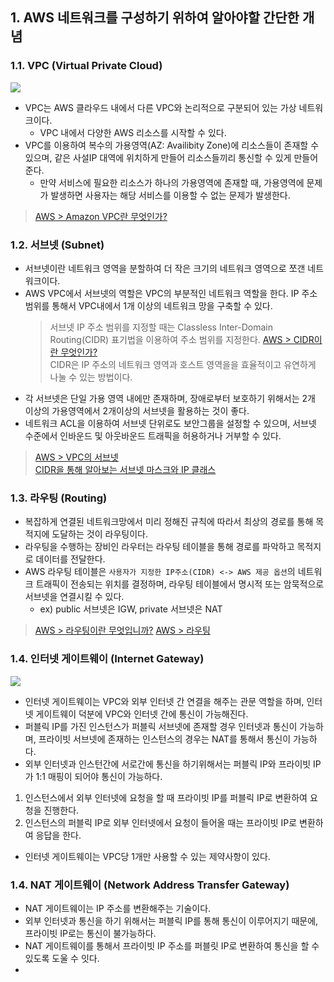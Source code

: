 ## 1. AWS 네트워크를 구성하기 위하여 알아야할 간단한 개념

### 1.1. VPC (Virtual Private Cloud)

![](<img/vpc.png>)


- VPC는 AWS 클라우드 내에서 다른 VPC와 논리적으로 구분되어 있는 가상 네트워크이다.
  - VPC 내에서 다양한 AWS 리소스를 시작할 수 있다.
- VPC를 이용하여 복수의 가용영역(AZ: Availibity Zone)에 리소스들이 존재할 수 있으며, 같은 사설IP 대역에 위치하게 만들어 리소스들끼리 통신할 수 있게 만들어준다.
  - 만약 서비스에 필요한 리소스가 하나의 가용영역에 존재할 때, 가용영역에 문제가 발생하면 사용자는 해당 서비스를 이용할 수 없는 문제가 발생한다.
  
> [AWS > Amazon VPC란 무엇인가?](https://docs.aws.amazon.com/ko_kr/vpc/latest/userguide/what-is-amazon-vpc.html)

### 1.2. 서브넷 (Subnet)

- 서브넷이란 네트워크 영역을 분할하여 더 작은 크기의 네트워크 영역으로 쪼갠 네트워크이다.
- AWS VPC에서 서브넷의 역할은 VPC의 부분적인 네트워크 역할을 한다. IP 주소 범위를 통해서 VPC내에서 1개 이상의 네트워크 망을 구축할 수 있다.
    > 서브넷 IP 주소 범위를 지정할 때는  Classless Inter-Domain Routing(CIDR) 표기법을 이용하여 주소 범위를 지정한다. [AWS > CIDR이란 무엇인가?](https://aws.amazon.com/ko/what-is/cidr/) <br/>
    > CIDR은 IP 주소의 네트워크 영역과 호스트 영역을을 효율적이고 유연하게 나눌 수 있는 방법이다. 
- 각 서브넷은 단일 가용 영역 내에만 존재하며, 장애로부터 보호하기 위해서는 2개 이상의 가용영역에서 2개이상의 서브넷을 활용하는 것이 좋다.
- 네트워크 ACL을 이용하여 서브넷 단위로도 보안그룹을 설정할 수 있으며, 서브넷 수준에서 인바운드 및 아웃바운드 트래픽을 허용하거나 거부할 수 있다.

> [AWS > VPC의 서브넷](https://docs.aws.amazon.com/ko_kr/vpc/latest/userguide/configure-subnets.html) <br/>
> [CIDR을 통해 알아보는 서브넷 마스크와 IP 클래스](https://hwannny.tistory.com/86)

### 1.3. 라우팅 (Routing)
- 복잡하게 연결된 네트워크망에서 미리 정해진 규칙에 따라서 최상의 경로를 통해 목적지에 도달하는 것이 라우팅이다.
- 라우팅을 수행하는 장비인 라우터는 라우팅 테이블을 통해 경로를 파악하고 목적지로 데이터를 전달한다.
- AWS 라우팅 테이블은 `사용자가 지정한 IP주소(CIDR) <-> AWS 제공 옵션`의 네트워크 트래픽이 전송되는 위치를 결정하며, 라우팅 테이블에서 명시적 또는 암묵적으로 서브넷을 연결시킬 수 있다.
  - ex) public 서브넷은 IGW, private 서브넷은 NAT


> [AWS > 라우팅이란 무엇입니까?](https://aws.amazon.com/ko/what-is/routing/)
> [AWS > 라우팅](https://docs.aws.amazon.com/ko_kr/vpc/latest/userguide/VPC_Route_Tables.html)

### 1.4. 인터넷 게이트웨이 (Internet Gateway)

![](./img/igw_diagram.png)

- 인터넷 게이트웨이는 VPC와 외부 인터넷 간 연결을 해주는 관문 역할을 하며, 인터넷 게이트웨이 덕분에 VPC와 인터넷 간에 통신이 가능해진다.
- 퍼블릭 IP를 가진 인스턴스가 퍼블릭 서브넷에 존재할 경우 인터넷과 통신이 가능하며, 프라이빗 서브넷에 존재하는 인스턴스의 경우는 NAT를 통해서 통신이 가능하다.
- 외부 인터넷과 인스턴간에 서로간에 통신을 하기위해서는 퍼블릭 IP와 프라이빗 IP가 1:1 매핑이 되어야 통신이 가능하다.
1. 인스턴스에서 외부 인터넷에 요청을 할 때 프라이빗 IP를 퍼블릭 IP로 변환하여 요청을 진행한다.
2. 인스턴스의 퍼블릭 IP로 외부 인터넷에서 요청이 들어올 때는 프라이빗 IP로 변환하여 응답을 한다.
- 인터넷 게이트웨이는 VPC당 1개만 사용할 수 있는 제약사항이 있다.

### 1.4. NAT 게이트웨이 (Network Address Transfer Gateway)
- NAT 게이트웨이는 IP 주소를 변환해주는 기술이다.
- 외부 인터넷과 통신을 하기 위해서는 퍼블릭 IP를 통해 통신이 이루어지기 때문에, 프라이빗 IP로는 통신이 불가능하다.
- NAT 게이트웨이를 통해서 프라이빗 IP 주소를 퍼블릿 IP로 변환하여 통신을 할 수 있도록 도울 수 잇다.
- 
